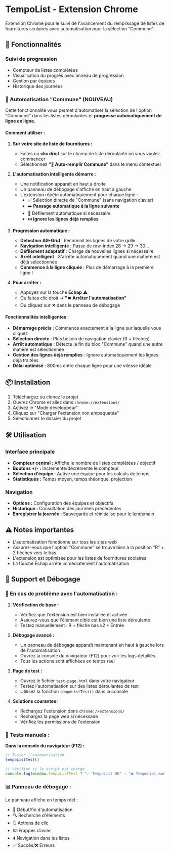 # TempoList - Extension Chrome

Extension Chrome pour le suivi de l'avancement du remplissage de listes de fournitures scolaires avec automatisation pour la sélection "Commune".

## 🚀 Fonctionnalités

### Suivi de progression
- Compteur de listes complétées
- Visualisation du progrès avec anneau de progression
- Gestion par équipes
- Historique des journées

### 🔄 Automatisation "Commune" (NOUVEAU)
Cette fonctionnalité vous permet d'automatiser la sélection de l'option "Commune" dans les listes déroulantes et **progresse automatiquement de ligne en ligne**.

#### Comment utiliser :

1. **Sur votre site de liste de fournitures :**
   - Faites un **clic droit** sur le champ de liste déroulante où vous voulez commencer
   - Sélectionnez **"🔄 Auto-remplir Commune"** dans le menu contextuel

2. **L'automatisation intelligente démarre :**
   - Une notification apparaît en haut à droite
   - Un panneau de débogage s'affiche en haut à gauche
   - L'extension répète automatiquement pour chaque ligne :
     - ✅ Sélection directe de "Commune" (sans navigation clavier)
     - ➡️ **Passage automatique à la ligne suivante**
     - 📜 Défilement automatique si nécessaire
     - ⏭️ **Ignore les lignes déjà remplies**

3. **Progression automatique :**
   - **Détection AG-Grid** : Reconnait les lignes de votre grille
   - **Navigation intelligente** : Passe de row-index 28 → 29 → 30...
   - **Défilement adaptatif** : Charge de nouvelles lignes si nécessaire
   - **Arrêt intelligent** : S'arrête automatiquement quand une matière est déjà sélectionnée
   - **Commence à la ligne cliquée** : Plus de démarrage à la première ligne !

4. **Pour arrêter :**
   - Appuyez sur la touche **Échap** ⚠️
   - Ou faites clic droit → **"⏹️ Arrêter l'automatisation"**
   - Ou cliquez sur **✕** dans le panneau de débogage

#### Fonctionnalités intelligentes :
- **Démarrage précis** : Commence exactement à la ligne sur laquelle vous cliquez
- **Sélection directe** : Plus besoin de navigation clavier (R + flèches)
- **Arrêt automatique** : Détecte la fin du bloc "Commune" quand une autre matière est sélectionnée
- **Gestion des lignes déjà remplies** : Ignore automatiquement les lignes déjà traitées
- **Délai optimisé** : 800ms entre chaque ligne pour une vitesse idéale

## 📦 Installation

1. Téléchargez ou clonez le projet
2. Ouvrez Chrome et allez dans `chrome://extensions/`
3. Activez le "Mode développeur"
4. Cliquez sur "Charger l'extension non empaquetée"
5. Sélectionnez le dossier du projet

## 🛠️ Utilisation

### Interface principale
- **Compteur central :** Affiche le nombre de listes complétées / objectif
- **Boutons +/- :** Incrémente/décrémente le compteur
- **Sélection d'équipe :** Active une équipe pour les calculs de temps
- **Statistiques :** Temps moyen, temps théorique, projection

### Navigation
- **Options :** Configuration des équipes et objectifs
- **Historique :** Consultation des journées précédentes
- **Enregistrer la journée :** Sauvegarde et réinitialise pour le lendemain

## ⚠️ Notes importantes

- L'automatisation fonctionne sur tous les sites web
- Assurez-vous que l'option "Commune" se trouve bien à la position "R" + 2 flèches vers le bas
- L'extension est optimisée pour les listes de fournitures scolaires
- La touche Échap arrête immédiatement l'automatisation

## 🔧 Support et Débogage

### 🐛 En cas de problème avec l'automatisation :

1. **Vérification de base :**
   - Vérifiez que l'extension est bien installée et activée
   - Assurez-vous que l'élément ciblé est bien une liste déroulante
   - Testez manuellement : R + flèche bas x2 + Entrée

2. **Débogage avancé :**
   - Un panneau de débogage apparaît maintenant en haut à gauche lors de l'automatisation
   - Ouvrez la console du navigateur (F12) pour voir les logs détaillés
   - Tous les actions sont affichées en temps réel

3. **Page de test :**
   - Ouvrez le fichier `test-page.html` dans votre navigateur
   - Testez l'automatisation sur des listes déroulantes de test
   - Utilisez la fonction `tempoListTest()` dans la console

4. **Solutions courantes :**
   - Rechargez l'extension dans `chrome://extensions/`
   - Rechargez la page web si nécessaire
   - Vérifiez les permissions de l'extension

### 🧪 Tests manuels :

**Dans la console du navigateur (F12) :**
```javascript
// Tester l'automatisation
tempoListTest()

// Vérifier si le script est chargé
console.log(window.tempoListTest ? "✅ TempoList OK" : "❌ TempoList manquant")
```

### 📊 Panneau de débogage :

Le panneau affiche en temps réel :
- 🚀 Début/fin d'automatisation  
- 🔍 Recherche d'éléments
- 👆 Actions de clic
- ⌨️ Frappes clavier
- ⬇️ Navigation dans les listes
- ✅ Succès/❌ Erreurs 